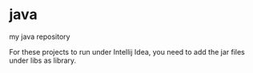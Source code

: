 # java
my java repository

For these projects to run under Intellij Idea, you need to add the jar files under libs as library.
